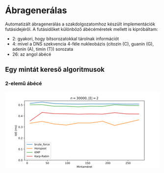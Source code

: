 # Ábragenerálas
Automatizált ábragenerálás a szakdolgozatomhoz készült implementációk futásidejéről.
A futásidőket különböző ábécéméretek mellett is kipróbáltam:
- 2: gyakori, hogy bitsorozatokkal tárolnak információt
- 4: mivel a DNS szekvencia 4-féle nukleobázis (citozin (C), guanin (G), adenin (A), timin (T)) sorozata
- 26: az angol ábécé

## Egy mintát kereső algoritmusok
### 2-elemű ábécé
<p align="center">
  <img src="./peldak/n30000__Sigma2.svg" width=1500>
</p>
